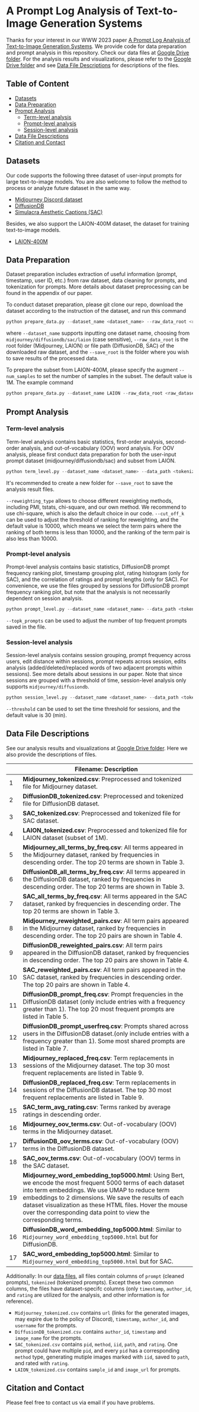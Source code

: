 # A Prompt Log Analysis of Text-to-Image Generation Systems

Thanks for your interest in our WWW 2023 paper [A Prompt Log Analysis of Text-to-Image Generation Systems](). 
We provide code for data preparation and prompt analysis in this repository. Check our data files at [Google Drive folder](https://drive.google.com/drive/folders/119Ib6XkaksCQdagmgoRLnqpzPFzRxjBJ?usp=sharing). For the analysis results and visualizations, please refer to the [Google Drive folder](https://drive.google.com/drive/folders/1iBYcQa2SoLFs6SF12BK3SgDTAZZVZv3x?usp=share_link) and see [Data File Descriptions](#data-files) for descriptions of the files.


## Table of Content

* [Datasets](#datasets)
* [Data Preparation](#data-preparation)
* [Prompt Analysis](#prompt-analysis)
  * [Term-level analysis](#term-level-analysis)
  * [Prompt-level analysis](#prompt-level-analysis)
  * [Session-level analysis](#session-level-analysis)
* [Data File Descriptions](#data-file-descriptions)
* [Citation and Contact](#citation-and-contact)

## Datasets
Our code supports the following three dataset of user-input prompts for large text-to-image models. You are also welcome to follow the method to process or analyze future dataset in the same way.

* [Midjourney Discord dataset](https://www.kaggle.com/datasets/da9b9ba35ffbd86a5f97ccd068d3c74f5742cfe5f34f6aaf1f0f458d7694f55e)
* [DiffusionDB](https://huggingface.co/datasets/poloclub/diffusiondb)
* [Simulacra Aesthetic Captions (SAC)](https://github.com/JD-P/simulacra-aesthetic-captions)

Besides, we also support the LAION-400M dataset, the dataset for training text-to-image models.

* [LAION-400M](https://www.kaggle.com/datasets/romainbeaumont/laion400m)

## Data Preparation
Dataset preparation includes extraction of useful information (prompt, timestamp, user ID, etc.) from raw dataset, data cleaning for prompts, and tokenization for prompts. More details about dataset preprocessing can be found in the appendix of our paper.

To conduct dataset preparation, please git clone our repo, download the dataset according to the instruction of the dataset, and run this command

```python
python prepare_data.py --dataset_name <dataset_name> --raw_data_root <raw_dataset_root/path> --save_root <result_folder>
```
where `--dataset_name` supports inputting one dataset name, choosing from `midjourney/diffusiondb/sac/laion` (case sensitive), `--raw_data_root` is the root folder (Midjourney, LAION) or file path (DiffusionDB, SAC) of the downloaded raw dataset, and the `--save_root` is the folder where you wish to save results of the processed data.

To prepare the subset from LAION-400M, please specify the augment `--num_samples` to set the number of samples in the subset. The default value is 1M. The example command

```python
python prepare_data.py --dataset_name LAION --raw_data_root <raw_dataset_root/path> --save_root <result_folder> --num_samples 1000000
```

## Prompt Analysis

### Term-level analysis
Term-level analysis contains basic statistics, first-order analysis, second-order analysis, and out-of-vocabulary (OOV) word analysis. For OOV analysis, please first conduct data preparation for both the user-input prompt dataset (midjourney/diffusiondb/sac) and subset from LAION.

```python
python term_level.py --dataset_name <dataset_name> --data_path <tokenized_file_path> --laion_path <tokenized_laion_file_path> --save_root <result_folder>
```
It's recommended to create a new folder for `--save_root` to save the analysis result files.

`--reweighting_type` allows to choose different reweighting methods, including PMI, tstats, chi-square, and our own method. We recommend to use chi-square, which is also the default choice in our code.
`--cut_off_k` can be used to adjust the threshold of ranking for reweighting, and the default value is 10000, which means we select the term pairs where the ranking of both terms is less than 10000, and the ranking of the term pair is also less than 10000.

### Prompt-level analysis
Prompt-level analysis contains basic statistics, DiffusionDB prompt frequency ranking plot, timestamp grouping plot, rating histogram (only for SAC), and the correlation of ratings and prompt lengths (only for SAC). For convenience, we use the files grouped by sessions for DiffusionDB prompt frequency ranking plot, but note that the analysis is not necessarily dependent on session analysis.

```python
python prompt_level.py --dataset_name <dataset_name> --data_path <tokenized_file_path> --save_root <result_folder>
```

`--topk_prompts` can be used to adjust the number of top frequent prompts saved in the file.

### Session-level analysis
Session-level analysis contains session grouping, prompt frequency across users, edit distance within sessions, prompt repeats across session, edits analysis (added/deleted/replaced words of two adjacent prompts within sessions). See more details about sessions in our paper. Note that since sessions are grouped with a threshold of time, session-level analysis only supports `midjourney/diffusiondb`.

```python
python session_level.py --dataset_name <dataset_name> --data_path <tokenized_file_path> --threshold <session_threshold> --save_root <result_folder>
```

`--threshold` can be used to set the time threshold for sessions, and the default value is 30 (min).


## Data File Descriptions
See our analysis results and visualizations at [Google Drive folder](https://drive.google.com/drive/folders/1iBYcQa2SoLFs6SF12BK3SgDTAZZVZv3x?usp=share_link). Here we also provide the descriptions of files.

| |**Filename**: Description| 
| --- | --- |
| 1 |**Midjourney_tokenized.csv**: Preprocessed and tokenized file for Midjourney dataset.| 
| 2 |**DiffusionDB_tokenized.csv**: Preprocessed and tokenized file for DiffusionDB dataset.| 
| 3 |**SAC_tokenized.csv**: Preprocessed and tokenized file for SAC dataset.| 
| 4 |**LAION_tokenized.csv**: Preprocessed and tokenized file for LAION dataset (subset of 1M).| 
| 5 |**Midjourney_all_terms_by_freq.csv**: All terms appeared in the Midjourney dataset, ranked by frequencies in descending order. The top 20 terms are shown in Table 3.| 
| 6 |**DiffusionDB_all_terms_by_freq.csv**:  All terms appeared in the DiffusionDB dataset, ranked by frequencies in descending order. The top 20 terms are shown in Table 3.| 
| 7 |**SAC_all_terms_by_freq.csv**:  All terms appeared in the SAC dataset, ranked by frequencies in descending order. The top 20 terms are shown in Table 3.| 
| 8 |**Midjourney_reweighted_pairs.csv**: All term pairs appeared in the Midjourney dataset, ranked by frequencies in descending order. The top 20 pairs are shown in Table 4.| 
| 9 |**DiffusionDB_reweighted_pairs.csv**: All term pairs appeared in the DiffusionDB dataset, ranked by frequencies in descending order. The top 20 pairs are shown in Table 4.| 
| 10 |**SAC_reweighted_pairs.csv**: All term pairs appeared in the SAC dataset, ranked by frequencies in descending order. The top 20 pairs are shown in Table 4.| 
| 11 |**DiffusionDB_prompt_freq.csv**: Prompt frequencies in the DiffusionDB dataset (only include entries with a frequency greater than 1). The top 20 most frequent prompts are listed in Table 5.| 
| 12 |**DiffusionDB_prompt_userfreq.csv**:  Prompts shared across users in the DiffusionDB dataset.(only include entries with a frequency greater than 1). Some most shared prompts are listed in Table 7.| 
| 13 |**Midjourney_replaced_freq.csv**: Term replacements in sessions of the Midjourney dataset. The top 30 most frequent replacements are listed in Table 9.| 
| 14 |**DiffusionDB_replaced_freq.csv**: Term replacements in sessions of the DiffusionDB dataset. The top 30 most frequent replacements are listed in Table 9.| 
| 15 |**SAC_term_avg_rating.csv**: Terms ranked by average ratings in descending order.| 
| 16 |**Midjourney_oov_terms.csv**: Out-of-vocabulary (OOV) terms in the Midjourney dataset.| 
| 17 |**DiffusionDB_oov_terms.csv**: Out-of-vocabulary (OOV) terms in the DiffusionDB dataset.| 
| 18 |**SAC_oov_terms.csv**: Out-of-vocabulary (OOV) terms in the SAC dataset.| 
| 19 |**Midjourney_word_embedding_top5000.html**: Using Bert, we encode the most frequent 5000 terms of each dataset into term embeddings. We use UMAP to reduce term embeddings to 2 dimensions. We save the results of each dataset visualization as these HTML files. Hover the mouse over the corresponding data point to view the corresponding terms.| 
| 16 |**DiffusionDB_word_embedding_top5000.html**: Similar to `Midjourney_word_embedding_top5000.html` but for DiffusionDB.| 
| 17 |**SAC_word_embedding_top5000.html**: Similar to `Midjourney_word_embedding_top5000.html` but for SAC.| 

Additionally:
In our [data files](https://drive.google.com/drive/folders/119Ib6XkaksCQdagmgoRLnqpzPFzRxjBJ?usp=sharing), all files contain columns of `prompt` (cleaned prompts), `tokenized` (tokenized prompts). Except these two common columns, the files have dataset-specifc columns (only `timestamp`, `author_id`, and `rating` are utilized for the analysis, and other information is for reference). 
  - `Midjourney_tokenized.csv` contains `url` (links for the generated images, may expire due to the policy of Discord), `timestamp`, `author_id`, and `username` for the prompts. 
  - `DiffusionDB_tokenized.csv` contains `author_id`, `timestamp` and `image_name` for the prompts. 
  - `SAC_tokenized.csv` contains `pid`, `method`, `iid`, `path`, and `rating`. One prompt could have multiple `pid`, and every `pid` has a corresponding `method` type, generating mutiple images marked with `iid`, saved to `path`, and rated with `rating`.
  - `LAION_tokenized.csv` contains `sample_id` and `image_url` for prompts.

<!-- ## Cite -->

## Citation and Contact

Please feel free to contact us via email if you have problems.
